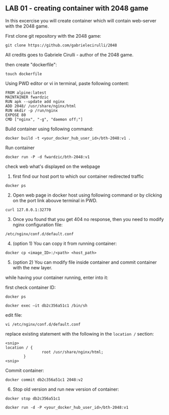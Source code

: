 ## LAB 01 - creating container with 2048 game

In this excercise you will create container which will contain web-server with the 2048 game.

First clone git repository with the 2048 game:

`git clone https://github.com/gabrielecirulli/2048`

All credits goes to Gabriele Cirulli - author of the 2048 game.

then create "dockerfile":

`touch dockerfile`

Using PWD editor or vi in terminal, paste following content:

~~~~
FROM alpine:latest
MAINTAINER fwardzic
RUN apk --update add nginx
ADD 2048/ /usr/share/nginx/html
RUN mkdir -p /run/nginx
EXPOSE 80
CMD ["nginx", "-g", "daemon off;"]
~~~~

Build container using following command:

`docker build -t <your_docker_hub_user_id>/bth-2048:v1 .`

Run container 

`docker run -P -d fwardzic/bth-2048:v1`

check web what's displayed on the webpage
1. first find our host port to which our container redirected traffic

`docker ps`

2. Open web page in docker host using following command or by clicking on the port link abouve terminal in PWD.

`curl 127.0.0.1:32770`

3. Once you found that you get 404 no response, then you need to modify nginx configuration file:

`/etc/nginx/conf.d/default.conf`

4. (option 1) You can copy it from running container:

`docker cp <image_ID>:/<path> <host_path>`

5. (option 2) You can modify file inside container and commit container with the new layer.

while having your container running, enter into it:

first check container ID:

`docker ps`

`docker exec –it db2c356a51c1 /bin/sh`

edit file:

`vi /etc/nginx/conf.d/default.conf`

replace existing statement with the following in the `location /` section:

```
<snip>
location / {       
                root /usr/share/nginx/html;
        }
<snip>
```
Commit container:

`docker commit db2c356a51c1 2048:v2`

6. Stop old version and run new version of container:

`docker stop db2c356a51c1`

`docker run -d -P <your_docker_hub_user_id>/bth-2048:v1`